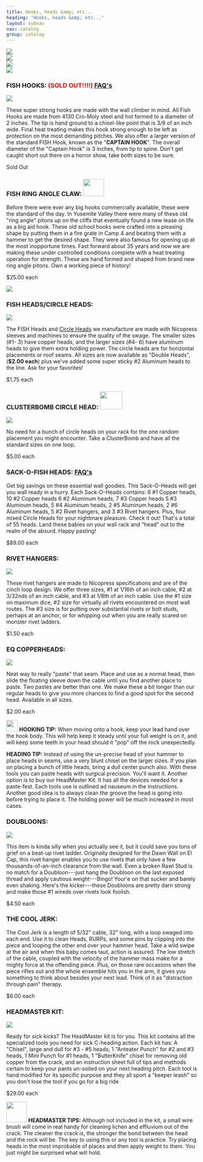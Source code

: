 ```yaml
---
title: Hooks, heads &amp; etc...
heading: "Hooks, heads &amp; etc..."
layout: subnav
nav: catalog
group: catalog
---
```



<p>
	<div class="row">
		<div class="col-sm-3">
			<a href="#" class="thumbnail">
				<img src="{{ "/pics/dawnwall_hook.jpg" | prepend: site.baseurl }}">
			</a>
		</div>
		<div class="col-sm-3">
			<a href="#" class="thumbnail">
				<img src="{{ "/pics/russ_native.jpg" | prepend: site.baseurl }}">
			</a>
		</div>
		<div class="col-sm-3">
			<a href="#" class="thumbnail">
				<img src="{{ "/pics/bip.jpeg" | prepend: site.baseurl }}">
			</a>
		</div>
		<div class="col-sm-3">
			<a href="#" class="thumbnail">
				<img src="{{ "/pics/coomer.jpg" | prepend: site.baseurl }}">
			</a>
		</div>
	</div>
</p>

<h3>
	FISH HOOKS: <font color="#ff0000">(SOLD OUT!!!!)</font>
	<a href="{{ "/faqs/hook" | prepend: site.baseurl }}" class="pull-right label label-default">
		FAQ's	
	</a>
</h3>

<div class="row">
	<div class="col-sm-3">
		<a href="#" class="thumbnail">
			<img src="{{ "/pics/hooks.jpeg" | prepend: site.baseurl }}">
		</a>
	</div>
	<div class="col-sm-9">
		<p>
			These super strong hooks are made with the wall climber in mind. All Fish Hooks are made from 4130 Cro-Moly steel and hot formed to a diameter of 2 inches. The tip is hand ground to a chisel-like point that is 3/8 of an inch wide. Final heat treating makes this hook strong enough to be left as protection on the most demanding pitches. We also offer a larger version of the standard FISH Hook, known as the "<strong>CAPTAIN HOOK</strong>". The overall diameter of the "Captain Hook" is 3 inches, from tip to spine. Don't get caught short out there on a horror show, take both sizes to be sure.
		</p>
		<p>
			<span class="label label-primary label-lg">Sold Out</span>
		</p>
	</div>
</div>

<h3>
	FISH RING ANGLE CLAW:
	<img src="{{ "/pics/new.gif" | prepend: site.baseurl }}" width="55" height="45">
</h3>

<div class="row">
	<div class="col-sm-9">
		<p>
			Before there were ever any big hooks commercially available, these were the standard of the day. In Yosemite Valley there were many of these old "ring angle" pitons up on the cliffs that eventually found a new lease on life as a big aid hook. These old school hooks were crafted into a pleasing shape by putting them in a fire grate in Camp 4 and beating them with a hammer to get the desired shape. They were also famous for opening up at the most inopportune times. Fast forward about 35 years and now we are making these under controlled conditions complete with a heat treating operation for strength. These are hand formed and shaped from brand new ring angle pitons. Own a working piece of history!	
		</p>
		<p>
			<span class="label label-primary label-lg">$25.00 each</span>
		</p>
	</div>
	<div class="col-sm-3">
		<a href="#" class="thumbnail">
			<img src="{{ "/pics/fish_ringangle_claw.jpg" | prepend: site.baseurl }}">
		</a>
	</div>
</div>


<h3>
	FISH HEADS/CIRCLE HEADS:
</h3>

<div class="row">
	<div class="col-sm-3">
		<a href="#" class="thumbnail">
			<img src="{{ "/pics/heads.jpeg" | prepend: site.baseurl }}">
		</a>
	</div>
	<div class="col-sm-9">
		<p>
			The FISH Heads and <a href="{{ "/pics/cheads.jpeg" | prepend: site.baseurl }}">Circle Heads</a> we manufacture are made with Nicopress sleeves and machines to ensure the quality of the swage. The smaller sizes (#1- 3) have copper heads, and the larger sizes (#4- 6) have aluminum heads to give them extra holding power. The circle heads are for horizontal placements or roof seams. All sizes are now available as "Double Heads",(<b>$2.00 
			each</b>) plus we've added some super sticky #2 Aluminum heads to the line. Ask for your favorites!	
		</p>
		<p>
			<span class="label label-primary label-lg">$1.75 each</span>
		</p>
	</div>
</div>

<h3>
	CLUSTERBOMB CIRCLE HEAD:
	<img src="{{ "/pics/new.gif" | prepend: site.baseurl }}" width="59" height="47">
</h3>

<div class="row">
	<div class="col-sm-3">
		<a href="#" class="thumbnail">
			<img src="{{ "/pics/clusterTN.jpg" | prepend: site.baseurl }}">
		</a>
	</div>
	<div class="col-sm-9">
		<p>
			No need for a bunch of circle heads on your rack for the one random placement you might encounter. Take a ClusterBomb and have all the standard sizes on one loop.
		</p>
		<p>
			<span class="label label-primary label-lg">$5.00 each</span>
		</p>
	</div>
</div>

<h3>
	SACK-O-FISH HEADS:
	<a href="{{ "/faqs/copperhead" | prepend: site.baseurl }}" class="pull-right label label-default">
		FAQ's
	</a>
</h3>

<div class="row">
	<div class="col-sm-12">
		<p>
			Get big savings on these essential wall goodies. This Sack-O-Heads will get you wall ready in a hurry. Each Sack-O-Heads contains: 6 #1 Copper heads, 10 #2 Copper heads 6 #2 Aluminum heads, 7 #3 Copper heads 5 #3 Aluminum heads, 5 #4 Aluminum heads, 2 #5 Aluminum heads, 2 #6 Aluminum heads, 5 #2 Rivet hangers, and 3 #3 Rivet hangers. Plus, four mixed Circle Heads for your nightmare pleasure. Check it out! That's a total of 55 heads. Land these babies on your wall rack and "head" out to the realm of the absurd. Happy pasting!	
		</p>
		<p>
			<span class="label label-primary label-lg">$89.00 each</span>
		</p>
	</div>
</div>

<h3>
	RIVET HANGERS:
</h3>

<div class="row">
	<div class="col-sm-3">
		<a href="#" class="thumbnail">
			<img src="{{ "/pics/rivethanger.jpeg" | prepend: site.baseurl }}">
		</a>
	</div>
	<div class="col-sm-9">
		<p>
			These rivet hangers are made to Nicopress specifications and are of the cinch loop design. We offer three sizes, #1 at 1/16th of an inch cable, #2 at 3/32nds of an inch cable, and #3 at 1/8th of an inch cable. Use the #1 size on maximum dice, #2 size for virtually all rivets encountered on most wall routes. The #3 size is for putting over substantial rivets or bolt studs, perhaps at an anchor, or for whipping out when you are really scared on monster rivet ladders.	
		</p>
		<p>
			<span class="label label-primary label-lg">$1.50 each</span>
		</p>
	</div>
</div>


<h3>
	EQ COPPERHEADS:
</h3>

<div class="row">
	<div class="col-sm-3">
		<a href="#" class="thumbnail">
			<img src="{{ "/pics/eqheads.jpeg" | prepend: site.baseurl }}">
		</a>
	</div>
	<div class="col-sm-9">
		<p>
			Neat way to really "paste" that seam. Place and use as a normal head, then slide the floating sleeve down the cable until you find another place to paste. Two pastes are better than one. We make these a bit longer than our regular heads to give you more chances to find a good spot for the second head. Available in all sizes.
		</p>
		<p>
			<span class="label label-primary label-lg">$2.00 each</span>
		</p>
	</div>
</div>


<div class="well">
  <div class="row">
    <div class="col-sm-6">
      <p>
        <img src="{{ "/pics/cactus.gif " | prepend: site.baseurl }}" width="30" class="pull-left">
				<strong>HOOKING TIP:</strong>
				When moving onto a hook, keep your lead hand over the hook body. This will help keep it steady until your full weight is on it, and will keep some teeth in your head should it "pop" off the rock unexpectedly.
      </p>
    </div>
    <div class="col-sm-6">
      <p>
				<strong>HEADING TIP:</strong>
				Instead of using the un-precise head of your hammer to place heads in seams, use a very blunt chisel on the larger sizes. If you plan on placing a bunch of little heads, bring a dull center punch also. With these tools you can paste heads with surgical precision. You'll want it. Another option is to buy our HeadMaster Kit. It has all the devices needed for a paste-fest. Each tools use is outlined ad nauseum in the instructions. Another good idea is to always clean the groove the head is going into before trying to place it. The holding power will be much increased in most cases.
      </p>
    </div>
  </div>
</div>


<h3>
	DOUBLOONS:
</h3>

<div class="row">
	<div class="col-sm-3">
		<a href="#" class="thumbnail">
			<img src="{{ "/pics/doubloon.jpeg" | prepend: site.baseurl }}">
		</a>
	</div>
	<div class="col-sm-9">
		<p>
			This item is kinda silly when you actually see it, but it could save you tons of grief on a beat-up rivet ladder. Originally designed for the Dawn Wall on El Cap, this rivet hanger enables you to use rivets that only have a few thousands-of-an-inch clearance from the wall. Even a broken Rawl Stud is no match for a Doubloon---just hang the Doubloon on the last exposed thread and apply cautious weight---Bingo! Your'e on that sucker and barely even shaking. Here's the kicker---these Doubloons are pretty darn strong and make those #1 wireds over rivets look foolish.	
		</p>
		<p>
			<span class="label label-primary label-lg">$4.50 each</span>
		</p>
	</div>
</div>

<h3>
	THE COOL JERK:
</h3>

<div class="row">
	<div class="col-sm-12">
		<p>
			The Cool Jerk is a length of 5/32" cable, 32" long, with a loop swaged into each end. Use it to clean Heads, RURPs, and some pins by clipping into the piece and looping the other end over your hammer head. Take a wild swipe at the air and when this baby comes taut, action is assured. The low stretch of the cable, coupled with the velocity of the hammer mass make for a mighty force at the offending piece. Plus, on those rare occasions when the piece rifles out and the whole ensemble hits you in the arm, it gives you something to think about besides your next lead. Think of it as "distraction through pain" therapy.	
		</p>
		<p>
			<span class="label label-primary label-lg">$6.00 each</span>
		</p>
	</div>
</div>

<h3>
	HEADMASTER KIT:
</h3>

<div class="row">
	<div class="col-sm-3">
		<a href="#" class="thumbnail">
			<img src="{{ "/pics/hmk.jpeg" | prepend: site.baseurl }}">
		</a>
	</div>
	<div class="col-sm-9">
		<p>
			Ready for sick kicks? The HeadMaster kit is for you. This kit contains all the specialized tools you need for sick C-heading action. Each kit has: A "Chisel", large and dull for #3 - #5 heads; 1 "Anteater Punch" for #2 and #3 heads, 1 Mini Punch for #1 heads, 1 "ButterKnife" chisel for removing old copper from the crack, and an instruction sheet full of tips and methods certain to keep your pants un-soiled on your next heading pitch. Each tool is hand modified for its specific purpose and they all sport a "keeper leash" so you don't lose the tool if you go for a big ride	
		</p>
		<p>
			<span class="label label-primary label-lg">$29.00 each</span>
		</p>
	</div>
</div>

<div class="well">
  <div class="row">
    <div class="col-sm-12">
      <p>
        <img src="{{ "/pics/cactus.gif " | prepend: site.baseurl }}" width="54" class="pull-left">
				<strong>HEADMASTER TIPS:</strong> Although not included in the kit, a small wire brush will come in real handy for cleaning lichen and effluvium out of the crack. The cleaner the crack is, the stronger the bond between the head and the rock will be. The key to using this or any tool is practice. Try placing heads in the most improbable of places and then apply weight to them. You just might be surprised what will hold.
      </p>
    </div>
  </div>
</div>